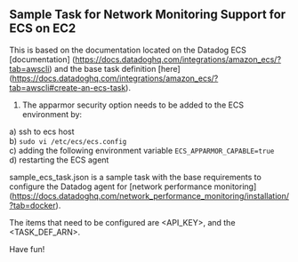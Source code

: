 Sample Task for Network Monitoring Support for ECS on EC2
--

This is based on the documentation located on the Datadog ECS [documentation]
(https://docs.datadoghq.com/integrations/amazon_ecs/?tab=awscli) and the base 
task definition [here] (https://docs.datadoghq.com/integrations/amazon_ecs/?tab=awscli#create-an-ecs-task).

1) The apparmor security option needs to be added to the ECS environment by:

a) ssh to ecs host  
b) `sudo vi /etc/ecs/ecs.config`  
c) adding the following environment variable `ECS_APPARMOR_CAPABLE=true`  
d) restarting the ECS agent  
 
 sample_ecs_task.json is a sample task with the base requirements to configure the Datadog agent for [network performance
 monitoring] (https://docs.datadoghq.com/network_performance_monitoring/installation/?tab=docker).
 
 The items that need to be configured are <API_KEY>, and the <TASK_DEF_ARN>.
 
 Have fun!